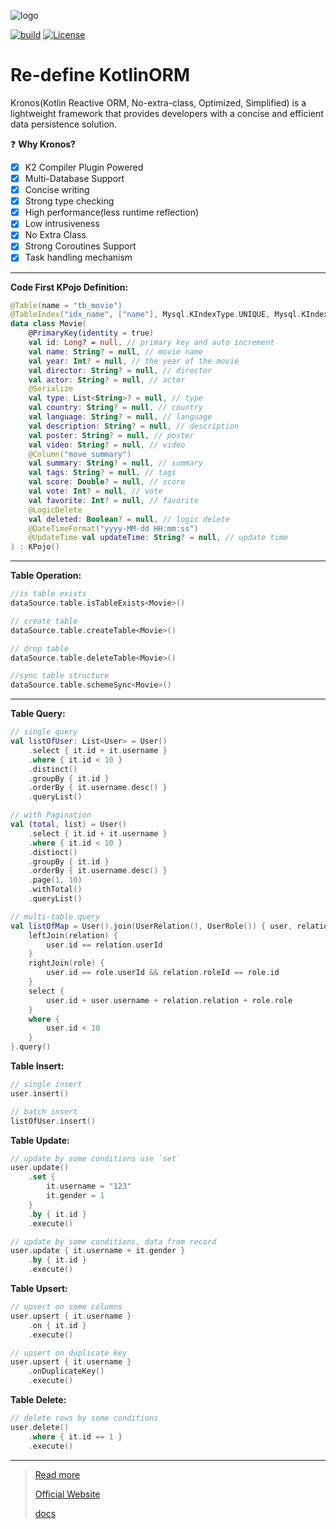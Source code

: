![logo](https://cdn.leinbo.com/assets/images/kronos/logo_dark.png)

[![build](https://github.com/kronos-orm/kronos-orm/actions/workflows/code_quality.yml/badge.svg)](https://github.com/kronos-orm/kronos-orm/actions/workflows/code_quality.yml)
[![License](https://img.shields.io/:license-apache-brightgreen.svg)](https://www.apache.org/licenses/LICENSE-2.0.html)

# Re-define KotlinORM

Kronos(Kotlin Reactive ORM, No-extra-class, Optimized, Simplified) is a lightweight framework that provides developers
with a concise and efficient data persistence solution.

❓ **Why Kronos?**

- [x] K2 Compiler Plugin Powered
- [x] Multi-Database Support
- [x] Concise writing
- [x] Strong type checking
- [x] High performance(less runtime reflection)
- [x] Low intrusiveness
- [x] No Extra Class
- [x] Strong Coroutines Support
- [x] Task handling mechanism

-------
**Code First KPojo Definition:**

```kotlin
@Table(name = "tb_movie")
@TableIndex("idx_name", ["name"], Mysql.KIndexType.UNIQUE, Mysql.KIndexMethod.BTREE)
data class Movie(
    @PrimaryKey(identity = true)
    val id: Long? = null, // primary key and auto increment
    val name: String? = null, // movie name
    val year: Int? = null, // the year of the movie
    val director: String? = null, // director
    val actor: String? = null, // actor
    @Serialize
    val type: List<String>? = null, // type
    val country: String? = null, // country
    val language: String? = null, // language
    val description: String? = null, // description
    val poster: String? = null, // poster
    val video: String? = null, // video
    @Column("move_summary")
    val summary: String? = null, // summary
    val tags: String? = null, // tags
    val score: Double? = null, // score
    val vote: Int? = null, // vote
    val favorite: Int? = null, // favorite
    @LogicDelete
    val deleted: Boolean? = null, // logic delete
    @DateTimeFormat("yyyy-MM-dd HH:mm:ss")
    @UpdateTime val updateTime: String? = null, // update time
) : KPojo()
```

------
**Table Operation:**

```kotlin
//is table exists
dataSource.table.isTableExists<Movie>()

// create table
dataSource.table.createTable<Movie>()

// drop table
dataSource.table.deleteTable<Movie>()

//sync table structure
dataSource.table.schemeSync<Movie>()
```

------
**Table Query:**

```kotlin
// single query
val listOfUser: List<User> = User()
    .select { it.id + it.username }
    .where { it.id < 10 }
    .distinct()
    .groupBy { it.id }
    .orderBy { it.username.desc() }
    .queryList()

// with Pagination
val (total, list) = User()
    .select { it.id + it.username }
    .where { it.id < 10 }
    .distinct()
    .groupBy { it.id }
    .orderBy { it.username.desc() }
    .page(1, 10)
    .withTotal()
    .queryList()

// multi-table query
val listOfMap = User().join(UserRelation(), UserRole()) { user, relation, role ->
    leftJoin(relation) {
        user.id == relation.userId
    }
    rightJoin(role) {
        user.id == role.userId && relation.roleId == role.id
    }
    select {
        user.id + user.username + relation.relation + role.role
    }
    where {
        user.id < 10
    }
}.query()
```

**Table Insert:**

```kotlin
// single insert
user.insert()

// batch insert
listOfUser.insert()
```

**Table Update:**

```kotlin
// update by some conditions use `set`
user.update()
    .set {
        it.username = "123"
        it.gender = 1
    }
    .by { it.id }
    .execute()

// update by some conditions, data from record
user.update { it.username + it.gender }
    .by { it.id }
    .execute()
```

**Table Upsert:**

```kotlin
// upsert on some columns
user.upsert { it.username }
    .on { it.id }
    .execute()

// upsert on duplicate key
user.upsert { it.username }
    .onDuplicateKey()
    .execute()
```

**Table Delete:**

```kotlin
// delete rows by some conditions
user.delete()
    .where { it.id == 1 }
    .execute()
```

------
> [Read more](https://kotoframework.com/#v2)
>
> [Official Website](https://kronos-orm.fun)
>
> [docs](https://kotlinorm.com/docs/)
